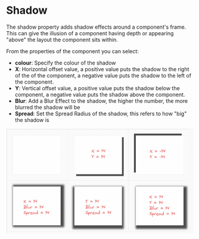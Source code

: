 # Shadow

The shadow property adds shadow effects around a component's frame. This can give the illusion of a component having depth or appearing "above" the layout the component sits within.

From the properties of the component you can select:
- **colour**: Specify the colour of the shadow
- **X**: Horizontal offset value, a positive value puts the shadow to the right of the of the component, a negative value puts the shadow to the left of the component.
- **Y**: Vertical offset value, a positive value puts the shadow below the component, a negative value puts the shadow above the component.
- **Blur**: Add a Blur Effect to the shadow, the higher the number, the more blurred the shadow will be
- **Spread**: Set the Spread Radius of the shadow, this refers to how "big" the shadow is

![Shadow Examples](/src/assets/shadow.png)
